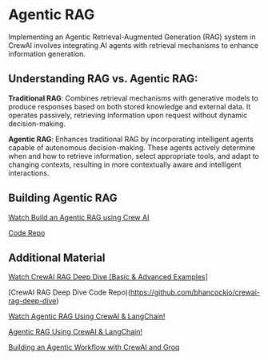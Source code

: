 # Agentic RAG

Implementing an Agentic Retrieval-Augmented Generation (RAG) system in CrewAI involves integrating AI agents with retrieval mechanisms to enhance information generation.

## Understanding RAG vs. Agentic RAG:

**Traditional RAG**: Combines retrieval mechanisms with generative models to produce responses based on both stored knowledge and external data. It operates passively, retrieving information upon request without dynamic decision-making.

**Agentic RAG**: Enhances traditional RAG by incorporating intelligent agents capable of autonomous decision-making. These agents actively determine when and how to retrieve information, select appropriate tools, and adapt to changing contexts, resulting in more contextually aware and intelligent interactions. 

## Building Agentic RAG

[Watch Build an Agentic RAG using Crew AI](https://www.youtube.com/watch?v=GtyiAd55XN0)

[Code Repo](https://github.com/AIAnytime/Agentic-RAG-using-Crew-AI)


## Additional Material 

[Watch CrewAI RAG Deep Dive [Basic & Advanced Examples]](https://www.youtube.com/watch?v=7GhWXODugWM)

[CrewAI RAG Deep Dive Code Repo)(https://github.com/bhancockio/crewai-rag-deep-dive)

[Watch Agentic RAG Using CrewAI & LangChain!](https://www.youtube.com/watch?v=tioFxI_WTkk)

[Agentic RAG Using CrewAI & LangChain!](https://www.linkedin.com/pulse/agentic-rag-using-crewai-langchain-pavan-belagatti-ewwsc/)

[Building an Agentic Workflow with CrewAI and Groq](https://www.analyticsvidhya.com/blog/2024/06/agentic-workflow-with-crewai-and-groq/)

